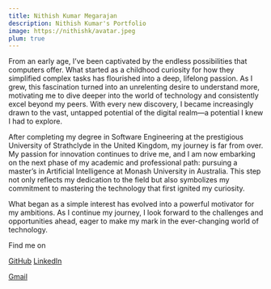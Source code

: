 ```yaml
---
title: Nithish Kumar Megarajan
description: Nithish Kumar's Portfolio
image: https://nithishk/avatar.jpeg
plum: true
---
```


From an early age, I’ve been captivated by the endless possibilities that computers offer. What started as a childhood curiosity for how they simplified complex tasks has flourished into a deep, lifelong passion. As I grew, this fascination turned into an unrelenting desire to understand more, motivating me to dive deeper into the world of technology and consistently excel beyond my peers. With every new discovery, I became increasingly drawn to the vast, untapped potential of the digital realm—a potential I knew I had to explore.

After completing my degree in Software Engineering at the prestigious University of Strathclyde in the United Kingdom, my journey is far from over. My passion for innovation continues to drive me, and I am now embarking on the next phase of my academic and professional path: pursuing a master’s in Artificial Intelligence at Monash University in Australia. This step not only reflects my dedication to the field but also symbolizes my commitment to mastering the technology that first ignited my curiosity.

What began as a simple interest has evolved into a powerful motivator for my ambitions. As I continue my journey, I look forward to the challenges and opportunities ahead, eager to make my mark in the ever-changing world of technology.

Find me on

<p flex="~ gap-3 wrap" class="mt--2!">
  <a href="https://github.com/NithishK5" target="_blank"><span op75 i-simple-icons-github /> GitHub</a>
  <a href="https://www.linkedin.com/in/nithish-kumar-megarajan-2a17b31b4/" target="_blank"><span op75 i-simple-icons-linkedin/> LinkedIn</a>
  <a href="mailto:nithishkmegaraj05@gmail.com" class="mail-send">
          <div span op75 i-simple-icons-gmail /> Gmail
        </a>
</p>
